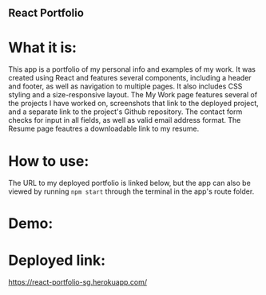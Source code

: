 ## React Portfolio ##

# What it is: #

This app is a portfolio of my personal info and examples of my work. It was created using React and features several components, including a header and footer, as well as navigation to multiple pages. It also includes CSS styling and a size-responsive layout. The My Work page features several of the projects I have worked on, screenshots that link to the deployed project, and a separate link to the project's Github repository. The contact form checks for input in all fields, as well as valid email address format. The Resume page feautres a downloadable link to my resume.

# How to use: #

The URL to my deployed portfolio is linked below, but the app can also be viewed by running `npm start` through the terminal in the app's route folder.

# Demo: #



# Deployed link: #

https://react-portfolio-sg.herokuapp.com/
